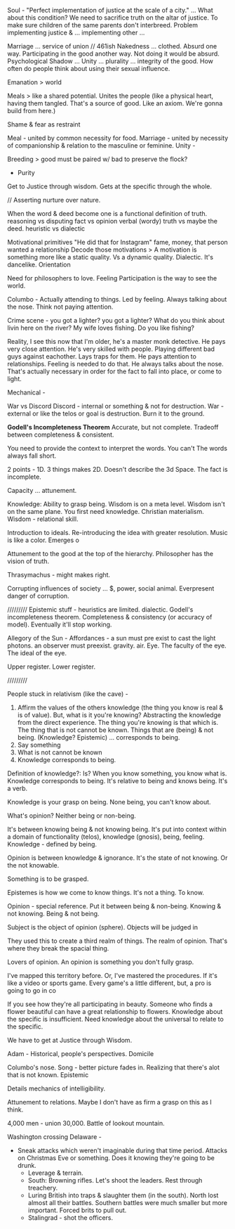 Soul - 
"Perfect implementation of justice at the scale of a city."
... What about this condition?
We need to sacrifice truth on the altar of justice. To make sure children of the same parents don't interbreed. Problem implementing justice & ... implementing other ...


Marriage ... service of union
// 461ish
Nakedness ... clothed. Absurd one way. Participating in the good another way. Not doing it would be absurd.
Psychological Shadow ... 
Unity ... plurality ... integrity of the good.
How often do people think about using their sexual influence.


Emanation > world


Meals > like a shared potential. Unites the people (like a physical heart, having them tangled. That's a source of good. Like an axiom. We're gonna build from here.)


Shame & fear as restraint


Meal - united by common necessity for food.
Marriage - united by necessity of companionship & relation to the masculine or feminine.
Unity - 


Breeding > good must be paired w/ bad to preserve the flock?
- Purity


Get to Justice through wisdom.
Gets at the specific through the whole.


// Asserting nurture over nature.


When the word & deed become one is a functional definition of truth.
reasoning vs disputing
fact vs opinion
verbal (wordy) truth vs maybe the deed.
heuristic vs dialectic


Motivational primitives
"He did that for Instagram"
fame, money, that person wanted a relationship
Decode those motivations > 
A motivation is something more like a static quality. Vs a dynamic quality. Dialectic. It's dancelike.
Orientation


Need for philosophers to love.
Feeling
Participation is the way to see the world.


Columbo - Actually attending to things. Led by feeling. Always talking about the nose.
Think not paying attention.

Crime scene - you got a lighter? you got a lighter? What do you think about livin here on the river? My wife loves fishing. Do you like fishing?

Reality, I see this now that I'm older, he's a master monk detective. He pays very close attention. He's very skilled with people. Playing different bad guys against eachother. Lays traps for them. He pays attention to relationships. Feeling is needed to do that. He always talks about the nose.
That's actually necessary in order for the fact to fall into place, or come to light.


Mechanical - 


War vs Discord
Discord - internal or something & not for destruction.
War - external or like the telos or goal is destruction. Burn it to the ground.

**Godell's Incompleteness Theorem**
Accurate, but not complete. Tradeoff between completeness & consistent.

You need to provide the context to interpret the words. You can't 
The words always fall short.


2 points - 1D.
3 things makes 2D. Doesn't describe the 3d Space.
The fact is incomplete.

Capacity ... attunement.

Knowledge: Ability to grasp being.
Wisdom is on a meta level.
Wisdom isn't on the same plane.
You first need knowledge.
	Christian materialism.
Wisdom - relational skill.


Introduction to ideals. Re-introducing the idea with greater resolution.
Music is like a color. Emerges o

Attunement to the good at the top of the hierarchy.
Philosopher has the vision of truth.


Thrasymachus - might makes right.


Corrupting influences of society ... 
$, power,
social animal.
Everpresent danger of corruption.


/////////
Epistemic stuff - heuristics are limited. dialectic.
Godell's incompleteness theorem.
Completeness & consistency (or accuracy of model). Eventually it'll stop working.


Allegory of the Sun - 
Affordances - a sun must pre exist to cast the light photons. an observer must preexist. gravity. air.
Eye.
The faculty of the eye. The ideal of the eye.

Upper register.
Lower register.


/////////


People stuck in relativism (like the cave) - 
1) Affirm the values of the others knowledge (the thing you know is real & is of value). But, what is it you're knowing? Abstracting the knowledge from the direct experience. The thing you're knowing is that which is. The thing that is not cannot be known. Things that are (being) & not being. (Knowledge? Epistemic) ... corresponds to being.
2) Say something 
3) What is not cannot be known
4) Knowledge corresponds to being.


Definition of knowledge?: Is?
When you know something, you know what is.
Knowledge corresponds to being. It's relative to being and knows being. It's a verb.


Knowledge is your grasp on being.
None being, you can't know about.


What's opinion? Neither being or non-being.

It's between knowing being & not knowing being. It's put into context within a domain of functionality (telos), knowledge (gnosis), being, feeling.
Knowledge - defined by being.


Opinion is between knowledge & ignorance. It's the state of not knowing. Or the not knowable.


Something is to be grasped.

Epistemes is how we come to know things. It's not a thing. To know.


Opinion - special reference.
Put it between being & non-being.
Knowing & not knowing.
Being & not being.

Subject is the object of opinion (sphere).
Objects will be judged in 

They used this to create a third realm of things. The realm of opinion. That's where they break the spacial thing.

Lovers of opinion.
An opinion is something you don't fully grasp.

I've mapped this territory before. Or, I've mastered the procedures. If it's like a video or sports game.
Every game's a little different, but, a pro is going to go in co


If you see how they're all participating in beauty.
Someone who finds a flower beautiful can have a great relationship to flowers. Knowledge about the specific is insufficient.
Need knowledge about the universal to relate to the specific.


We have to get at Justice through Wisdom.


Adam - Historical, people's perspectives.
Domicile


Columbo's nose.
Song - better picture fades in.
Realizing that there's alot that is not known.
Epistemic

Details mechanics of intelligibility.


Attunement to relations.
Maybe I don't have as firm a grasp on this as I think.


4,000 men - union 30,000.
Battle of lookout mountain.

Washington crossing Delaware - 
- Sneak attacks which weren't imaginable during that time period. Attacks on Christmas Eve or something. Does it knowing they're going to be drunk.
	- Leverage & terrain.
	- South: Browning rifles. Let's shoot the leaders. Rest through treachery.
	- Luring British into traps & slaughter them (in the south). North lost almost all their battles. Southern battles were much smaller but more important. Forced brits to pull out.
	- Stalingrad - shot the officers.